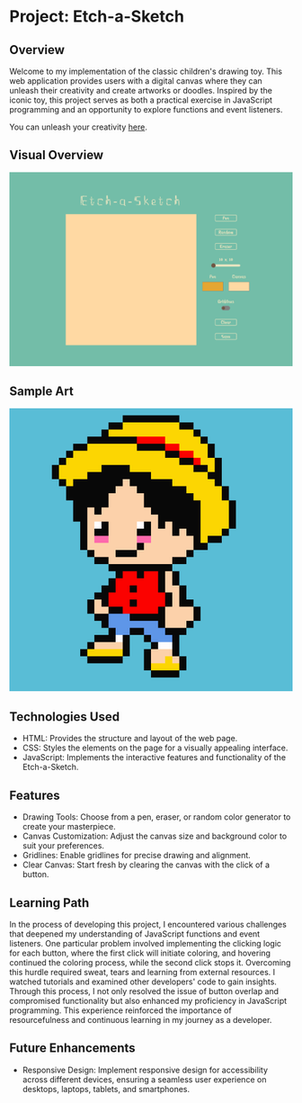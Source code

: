# Project: Etch-a-Sketch

## Overview

Welcome to my implementation of the classic children's drawing toy. This web application provides users with a digital canvas where they can unleash their creativity and create artworks or doodles. Inspired by the iconic toy, this project serves as both a practical exercise in JavaScript programming and an opportunity to explore functions and event listeners.

You can unleash your creativity [here](https://krig6.github.io/etch-a-sketch/).

## Visual Overview

![UI-Preview](./images/ui-preview.png)

## Sample Art

![Monkey D. Luffy](./images/sample-art.png)

## Technologies Used

- HTML: Provides the structure and layout of the web page.
- CSS: Styles the elements on the page for a visually appealing interface.
- JavaScript: Implements the interactive features and functionality of the Etch-a-Sketch.

## Features

- Drawing Tools: Choose from a pen, eraser, or random color generator to create your masterpiece.
- Canvas Customization: Adjust the canvas size and background color to suit your preferences.
- Gridlines: Enable gridlines for precise drawing and alignment.
- Clear Canvas: Start fresh by clearing the canvas with the click of a button.

## Learning Path

In the process of developing this project, I encountered various challenges that deepened my understanding of JavaScript functions and event listeners. One particular problem involved implementing the clicking logic for each button, where the first click will initiate coloring, and hovering continued the coloring process, while the second click stops it. Overcoming this hurdle required sweat, tears and learning from external resources. I watched tutorials and examined other developers' code to gain insights. Through this process, I not only resolved the issue of button overlap and compromised functionality but also enhanced my proficiency in JavaScript programming. This experience reinforced the importance of resourcefulness and continuous learning in my journey as a developer.

## Future Enhancements

- Responsive Design: Implement responsive design for accessibility across different devices, ensuring a seamless user experience on desktops, laptops, tablets, and smartphones.
